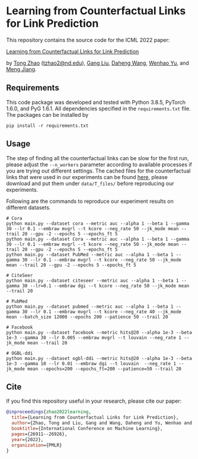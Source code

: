 Learning from Counterfactual Links for Link Prediction
====
This repository contains the source code for the ICML 2022 paper:

[Learning from Counterfactual Links for Link Prediction](https://proceedings.mlr.press/v162/zhao22e/zhao22e.pdf)

by [Tong Zhao](https://tzhao.io/) (tzhao2@nd.edu), [Gang Liu](https://liugangcode.github.io/), [Daheng Wang](https://dahengwang0705.github.io/), [Wenhao Yu](https://wyu97.github.io/), and [Meng Jiang](http://www.meng-jiang.com/).

## Requirements

This code package was developed and tested with Python 3.8.5, PyTorch 1.6.0, and PyG 1.6.1. All dependencies specified in the ```requirements.txt``` file. The packages can be installed by
```
pip install -r requirements.txt
```

## Usage
The step of finding all the counterfactual links can be slow for the first run, please adjust the ```--n_workers``` parameter according to available processes if you are trying out different settings. The cached files for the counterfactual links that were used in our experiments can be found [here](https://www.dropbox.com/sh/zumzy19mdm57yw8/AAC6m8-PQDT-ygbEvByDlOcna?dl=0), please download and put them under ```data/T_files/``` before reproducing our experiments.

Following are the commands to reproduce our experiment results on different datasets.
```
# Cora
python main.py --dataset cora --metric auc --alpha 1 --beta 1 --gamma 30 --lr 0.1 --embraw mvgrl --t kcore --neg_rate 50 --jk_mode mean --trail 20 --gpu -2 --epochs 5 --epochs_ft 5
python main.py --dataset Cora --metric auc --alpha 1 --beta 1 --gamma 30 --lr 0.1 --embraw mvgrl --t kcore --neg_rate 50 --jk_mode mean --trail 20 --gpu -2 --epochs 5 --epochs_ft 5
python main.py --dataset PubMed --metric auc --alpha 1 --beta 1 --gamma 30 --lr 0.1 --embraw mvgrl --t kcore --neg_rate 50 --jk_mode mean --trail 20 --gpu -2 --epochs 5 --epochs_ft 5

# CiteSeer
python main.py --dataset citeseer --metric auc --alpha 1 --beta 1 --gamma 30 --lr=0.1 --embraw dgi --t kcore --neg_rate 50 --jk_mode mean --trail 20

# PubMed
python main.py --dataset pubmed --metric auc --alpha 1 --beta 1 --gamma 30 --lr 0.1 --embraw mvgrl --t kcore --neg_rate 40 --jk_mode mean --batch_size 12000 --epochs 200 --patience 50 --trail 20

# Facebook
python main.py --dataset facebook --metric hits@20 --alpha 1e-3 --beta 1e-3 --gamma 30 --lr 0.005 --embraw mvgrl --t louvain --neg_rate 1 --jk_mode mean --trail 20

# OGBL-ddi
python main.py --dataset ogbl-ddi --metric hits@20 --alpha 1e-3 --beta 1e-3 --gamma 10 --lr 0.01 --embraw dgi --t louvain  --neg_rate 1 --jk_mode mean --epochs=200 --epochs_ft=200 --patience=50 --trail 20
```

## Cite
If you find this repository useful in your research, please cite our paper:

```bibtex
@inproceedings{zhao2022learning,
  title={Learning from Counterfactual Links for Link Prediction},
  author={Zhao, Tong and Liu, Gang and Wang, Daheng and Yu, Wenhao and Jiang, Meng},
  booktitle={International Conference on Machine Learning},
  pages={26911--26926},
  year={2022},
  organization={PMLR}
}
```

